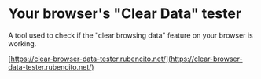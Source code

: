 # Your browser's "Clear Data" tester
A tool used to check if the "clear browsing data" feature on your browser is working.

[https://clear-browser-data-tester.rubencito.net/](https://clear-browser-data-tester.rubencito.net/)
